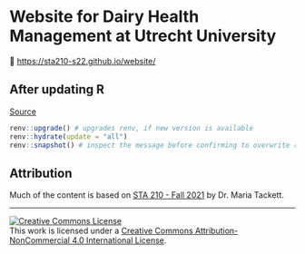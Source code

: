 # Website for Dairy Health Management at Utrecht University 

🔗 https://sta210-s22.github.io/website/

## After updating R 

[Source](https://inbo.github.io/tutorials/tutorials/r_renv_update/)

``` R
renv::upgrade() # upgrades renv, if new version is available 
renv::hydrate(update = "all") 
renv::snapshot() # inspect the message before confirming to overwrite renv.lock
```

## Attribution

Much of the content is based on [STA 210 - Fall 2021](https://github.com/sta210-fa21/) by Dr. Maria Tackett.

<hr>

<a rel="license" href="http://creativecommons.org/licenses/by-nc/4.0/"><img src="https://i.creativecommons.org/l/by-nc/4.0/88x31.png" alt="Creative Commons License" style="border-width:0"/></a><br />This work is licensed under a <a rel="license" href="http://creativecommons.org/licenses/by-nc/4.0/">Creative Commons Attribution-NonCommercial 4.0 International License</a>.
